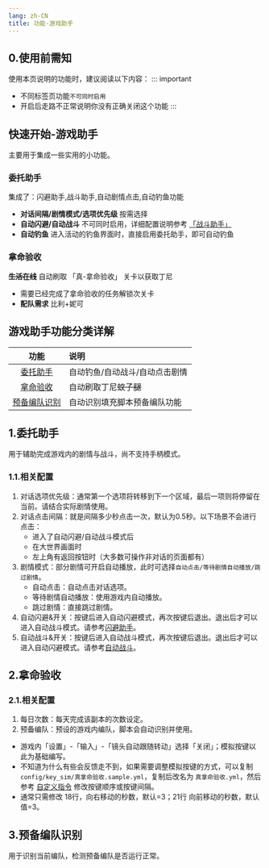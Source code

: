 ```yaml
---
lang: zh-CN
title: 功能-游戏助手
---
```

## 0.使用前需知

使用本页说明的功能时，建议阅读以下内容：
::: important
- 不同标签页功能`不可同时启用`
- 开启后走路不正常说明你没有正确关闭这个功能
:::

## 快速开始-游戏助手
主要用于集成一些实用的小功能。

### 委托助手
集成了：闪避助手,战斗助手,自动剧情点击,自动钓鱼功能

- **对话间隔/剧情模式/选项优先级** 按需选择
- **自动闪避/自动战斗** 不可同时启用，详细配置说明参考 [「战斗助手」](./feat_battle_assistant.md)
- **自动钓鱼** 进入活动的钓鱼界面时，直接启用委托助手，即可自动钓鱼

### 拿命验收
~~**生活在线**~~
自动刷取 「真-拿命验收」 关卡以获取丁尼  
- 需要已经完成了拿命验收的任务解锁次关卡  
- **配队需求** 比利+妮可

## 游戏助手功能分类详解
|  功能   | 说明  |
|  :----:  | :----  |
| [委托助手](#1委托助手) | 自动钓鱼/自动战斗/自动点击剧情 |
| [拿命验收](#2拿命验收) | 自动刷取丁尼~~蚊子腿~~ |
| [预备编队识别](#3预备编队识别) | 自动识别填充脚本预备编队功能 |

## 1.委托助手

用于辅助完成游戏内的剧情与战斗，尚不支持手柄模式。

### 1.1.相关配置

1. 对话选项优先级：通常第一个选项将转移到下一个区域，最后一项则将停留在当前。请结合实际剧情使用。
2. 对话点击间隔：就是间隔多少秒点击一次，默认为0.5秒。以下场景不会进行点击：  
    - 进入了自动闪避/自动战斗模式后
    - 在大世界画面时
    - 左上角有返回按钮时（大多数可操作非对话的页面都有）
3. 剧情模式：部分剧情可开启自动播放，此时可选择`自动点击/等待剧情自动播放/跳过剧情`。
    - 自动点击：自动点击对话选项。
    - 等待剧情自动播放：使用游戏内自动播放。
    - 跳过剧情：直接跳过剧情。
4. 自动闪避&开关：按键后进入自动闪避模式，再次按键后退出。退出后才可以进入自动战斗模式。请参考[闪避助手](./feat_battle_assistant.md#1-闪避助手)。
5. 自动战斗&开关：按键后进入自动战斗模式，再次按键后退出。退出后才可以进入自动闪避模式。请参考[自动战斗](./feat_battle_assistant.md#2-自动战斗)。

## 2.拿命验收

### 2.1.相关配置

1. 每日次数：每天完成该副本的次数设定。
2. 预备编队：预设的游戏内编队，脚本会自动识别并使用。

- 游戏内「设置」-「输入」-「镜头自动跟随转动」选择「关闭」；模拟按键以此为基础编写。
- 不知道为什么有些会反馈走不到，如果需要调整模拟按键的方式，可以复制 `config/key_sim/真拿命验收.sample.yml`，复制后改名为 `真拿命验收.yml`，然后参考 [自定义指令](./feat_custom_op.md) 修改按键顺序或按键间隔。
- 通常只需修改 18行，向右移动的秒数，默认=3；21行 向前移动的秒数，默认值=3。

## 3.预备编队识别

用于识别当前编队，检测预备编队是否运行正常。